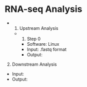 # RNA-seq Analysis

- 1. Upstream Analysis
   - 1. Step  0 
      - Software: Linux
      - Input: .fastq format
      - Output:

2. Downstream Analysis

- Input:
- Output:


